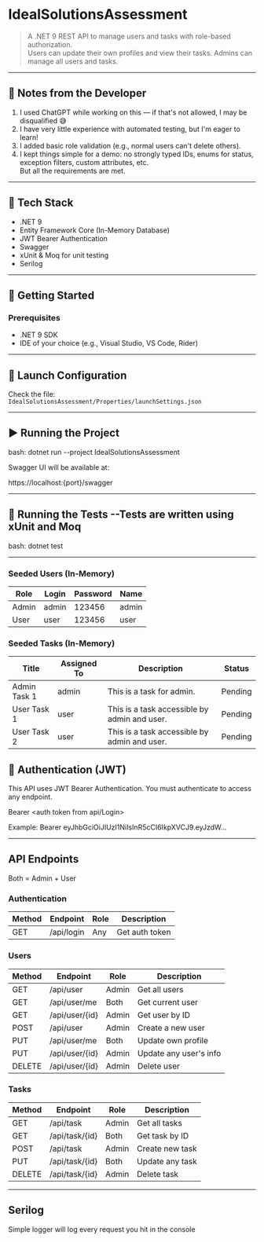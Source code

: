 ﻿# IdealSolutionsAssessment

> A .NET 9 REST API to manage users and tasks with role-based authorization.  
> Users can update their own profiles and view their tasks. Admins can manage all users and tasks.

---

## 👋 Notes from the Developer

1. I used ChatGPT while working on this — if that's not allowed, I may be disqualified 😅
2. I have very little experience with automated testing, but I'm eager to learn!
3. I added basic role validation (e.g., normal users can't delete others).
4. I kept things simple for a demo: no strongly typed IDs, enums for status, exception filters, custom attributes, etc.  
   But all the requirements are met.

---

## 🧰 Tech Stack

- .NET 9
- Entity Framework Core (In-Memory Database)
- JWT Bearer Authentication
- Swagger
- xUnit & Moq for unit testing
- Serilog

---

## 🚀 Getting Started

### Prerequisites

- .NET 9 SDK
- IDE of your choice (e.g., Visual Studio, VS Code, Rider)

---

## 🔧 Launch Configuration

Check the file:  
`IdealSolutionsAssessment/Properties/launchSettings.json`

---

## ▶️ Running the Project

bash:
dotnet run --project IdealSolutionsAssessment

Swagger UI will be available at:

https://localhost:{port}/swagger

---

## 🧪 Running the Tests   --Tests are written using xUnit and Moq

bash:
dotnet test

---

### Seeded Users (In-Memory)

| Role   | Login  | Password | Name   |
|--------|--------|----------|--------|
| Admin  | admin  | 123456   | admin  |
| User   | user   | 123456   | user   |

### Seeded Tasks (In-Memory)

| Title         | Assigned To | Description                                 | Status  |
|---------------|-------------|---------------------------------------------|---------|
| Admin Task 1  | admin       | This is a task for admin.                   | Pending |
| User Task 1   | user        | This is a task accessible by admin and user.| Pending |
| User Task 2   | user        | This is a task accessible by admin and user.| Pending |



## 🔐 Authentication (JWT)

This API uses JWT Bearer Authentication. You must authenticate to access any endpoint.

Bearer <auth token from api/Login>

Example:
Bearer eyJhbGciOiJIUzI1NiIsInR5cCI6IkpXVCJ9.eyJzdW...

---

##  API Endpoints

Both = Admin + User

### Authentication

| Method | Endpoint             | Role  | Description             |
|--------|----------------------|-------|-------------------------|
| GET    | /api/login           | Any   | Get auth token          |

### Users

| Method | Endpoint             | Role  | Description             |
|--------|----------------------|-------|-------------------------|
| GET    | /api/user            | Admin | Get all users           |
| GET    | /api/user/me         | Both  | Get current user        |
| GET    | /api/user/{id}       | Admin | Get user by ID          |
| POST   | /api/user            | Admin | Create a new user       |
| PUT    | /api/user/me         | Both  | Update own profile      |
| PUT    | /api/user/{id}       | Admin | Update any user's info  |
| DELETE | /api/user/{id}       | Admin | Delete user             |

### Tasks

| Method | Endpoint             | Role  | Description             |
|--------|----------------------|-------|-------------------------|
| GET    | /api/task            | Admin | Get all tasks           |
| GET    | /api/task/{id}       | Both  | Get task by ID          |
| POST   | /api/task            | Admin | Create new task         |
| PUT    | /api/task/{id}       | Both  | Update any task         |
| DELETE | /api/task/{id}       | Admin | Delete task             |

---

## Serilog
Simple logger will log every request you hit in the console 